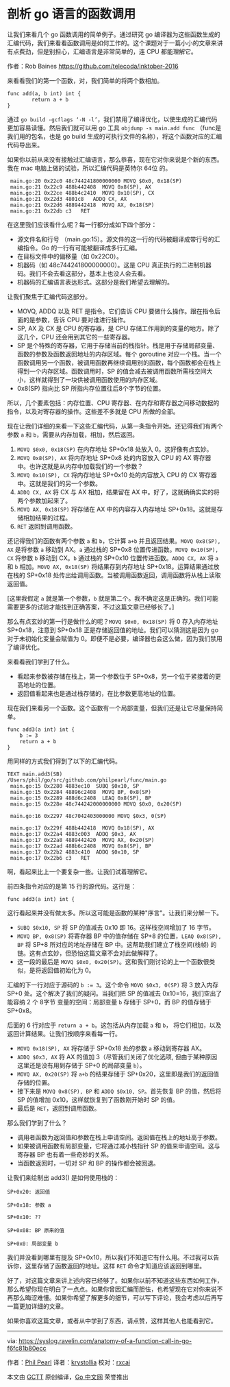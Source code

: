 # 剖析 go 语言的函数调用

让我们来看几个 go 函数调用的简单例子。通过研究 go 编译器为这些函数生成的汇编代码，我们来看看函数调用是如何工作的。这个课题对于一篇小小的文章来讲有点费劲，但是别担心，汇编语言是非常简单的，连 CPU 都能理解它。

作者：Rob Baines https://github.com/telecoda/inktober-2016

来看看我们的第一个函数，对，我们简单的将两个数相加。

```
func add(a, b int) int {
        return a + b
}
```

通过 `go build -gcflags ‘-N -l’`，我们禁用了编译优化，以使生成的汇编代码更加容易读懂。然后我们就可以用 go 工具 `objdump -s main.add func` （func是我们用的包名，也是 go build 生成的可执行文件的名称），将这个函数对应的汇编代码导出来。

如果你以前从来没有接触过汇编语言，那么恭喜，现在它对你来说是个新的东西。我在 mac 电脑上做的试验，所以汇编代码是英特尔 64位 的。

```
 main.go:20 0x22c0 48c744241800000000 MOVQ $0x0, 0x18(SP)
 main.go:21 0x22c9 488b442408  MOVQ 0x8(SP), AX
 main.go:21 0x22ce 488b4c2410  MOVQ 0x10(SP), CX
 main.go:21 0x22d3 4801c8   ADDQ CX, AX
 main.go:21 0x22d6 4889442418  MOVQ AX, 0x18(SP)
 main.go:21 0x22db c3   RET
 ```

在这里我们应该看什么呢？每一行都分成如下四个部分：

 - 源文件名和行号 （main.go:15）。源文件的这一行的代码被翻译成带行号的汇编指令。Go 的一行有可能被翻译成多行汇编。
 - 在目标文件中的偏移量（如 0x22C0）。
 - 机器码（如 48c744241800000000）。这是 CPU 真正执行的二进制机器码。我们不会去看这部分，基本上也没人会去看。
 - 机器码的汇编语言表达形式。这部分是我们希望去理解的。

让我们聚焦于汇编代码这部分。

 - MOVQ, ADDQ 以及 RET 是指令。它们告诉 CPU 要做什么操作。跟在指令后面的是参数，告诉 CPU 要对谁进行操作。
 - SP, AX 及 CX 是 CPU 的寄存器，是 CPU 存储工作用到的变量的地方。除了这几个，CPU 还会用到其它的一些寄存器。
 - SP 是个特殊的寄存器，它用于存储当前的栈指针。栈是用于存储局部变量、函数的参数及函数返回地址的内存区域。每个 goroutine 对应一个栈。当一个函数调用另一个函数，被调用函数再继续调用别的函数，每个函数都会在栈上得到一个内存区域。函数调用时，SP 的值会减去被调用函数所需栈空间大小，这样就得到了一块供被调用函数使用的内存区域。
 - 0x8(SP) 指向比 SP 所指内存位置往后8个字节的位置。

所以，几个要素包括：内存位置、CPU 寄存器、在内存和寄存器之间移动数据的指令，以及对寄存器的操作。这些差不多就是 CPU 所做的全部。

现在让我们详细的来看一下这些汇编代码，从第一条指令开始。还记得我们有两个参数 `a` 和 `b`，需要从内存加载，相加，然后返回。

1. `MOVQ $0x0, 0x18(SP)` 在内存地址 SP+0x18 处放入 0。这好像有点玄妙。
2. `MOVQ 0x8(SP), AX` 将内存地址 SP+0x8 处的内容放入 CPU 的 AX 寄存器中。也许这就是从内存中加载我们的一个参数？
3. `MOVQ 0x10(SP), CX` 将内存地址 SP+0x10 处的内容放入 CPU 的 CX 寄存器中。这就是我们的另一个参数。
4. `ADDQ CX, AX` 将 CX 与 AX 相加，结果留在 AX 中。好了，这就确确实实的将两个参数加起来了。
5. `MOVQ AX, 0x18(SP)` 将存储在 AX 中的内容存入内存地址 SP+0x18。这就是存储相加结果的过程。
6. `RET` 返回到调用函数。

还记得我们的函数有两个参数 `a` 和 `b`，它计算 `a+b` 并且返回结果。`MOVQ 0x8(SP), AX` 是将参数 `a` 移动到 AX。`a` 通过栈的 SP+0x8 位置传进函数。`MOVQ 0x10(SP), CX` 将参数 `b` 移动到 CX。`b` 通过栈的 SP+0x10 位置传进函数。`ADDQ CX, AX` 将 `a` 和 `b` 相加。`MOVQ AX, 0x18(SP)` 将结果存到内存地址 SP+0x18。运算结果通过放在栈的 SP+0x18 处传出给调用函数。当被调用函数返回，调用函数将从栈上读取返回值。

\[这里我假定 `a` 就是第一个参数，`b` 就是第二个。我不确定这是正确的。我们可能需要更多的试验才能找到正确答案，不过这篇文章已经够长了。\]

那么有点玄妙的第一行是做什么的呢？`MOVQ $0x0, 0x18(SP)` 将 0 存入内存地址 SP+0x18，注意到 SP+0x18 正是存储返回值的地址。我们可以猜测这是因为 go 对于未初始化变量会赋值为 0。即便不是必要，编译器也会这么做，因为我们禁用了编译优化。

来看看我们学到了什么。

 - 看起来参数被存储在栈上，第一个参数位于 SP+0x8，另一个位于紧接着的更高地址的位置。
 - 返回值看起来也是通过栈存储的，在比参数更高地址的位置。

现在我们来看另一个函数。这个函数有一个局部变量，但我们还是让它尽量保持简单。

```
func add3(a int) int {
    b := 3
    return a + b
}
```

用同样的方式我们得到了以下的汇编代码。

```
TEXT main.add3(SB) /Users/phil/go/src/github.com/philpearl/func/main.go
 main.go:15 0x2280 4883ec10  SUBQ $0x10, SP
 main.go:15 0x2284 48896c2408  MOVQ BP, 0x8(SP)
 main.go:15 0x2289 488d6c2408  LEAQ 0x8(SP), BP
 main.go:15 0x228e 48c744242000000000 MOVQ $0x0, 0x20(SP)
  
 main.go:16 0x2297 48c7042403000000 MOVQ $0x3, 0(SP)
  
 main.go:17 0x229f 488b442418  MOVQ 0x18(SP), AX
 main.go:17 0x22a4 4883c003  ADDQ $0x3, AX
 main.go:17 0x22a8 4889442420  MOVQ AX, 0x20(SP)
 main.go:17 0x22ad 488b6c2408  MOVQ 0x8(SP), BP
 main.go:17 0x22b2 4883c410  ADDQ $0x10, SP
 main.go:17 0x22b6 c3   RET
```

啊，看起来比上一个要复杂一些。让我们试着理解它。

前四条指令对应的是第 15 行的源代码。这行是：

```
func add3(a int) int {
```

这行看起来并没有做太多。所以这可能是函数的某种"序言"。让我们来分解一下。

 - `SUBQ $0x10, SP` 将 SP 的值减去 0x10 即 16。这样栈空间增加了 16 字节。
 - `MOVQ BP, 0x8(SP)` 将寄存器 BP 中的值存储在 SP+8 的位置，`LEAQ 0x8(SP), BP` 将 SP+8 所对应的地址存储在 BP 中。这帮助我们建立了栈空间(栈帧) 的链。这有点玄妙，但恐怕这篇文章不会对此做解释了。
 - 这一段的最后是 `MOVQ $0x0, 0x20(SP)`。这和我们刚讨论的上一个函数很类似，是将返回值初始化为 0。

汇编的下一行对应于源码的 `b := 3`。这个命令 `MOVQ $0x3, 0(SP)` 将 3 放入内存 SP+0 处。这个解决了我们的疑问。当我们把 SP 的值减去 0x10=16，我们空出了能容纳 2 个 8字节 变量的空间：局部变量 `b` 存储于 SP+0，而 BP 的值存储于 SP+0x8。

后面的 6 行对应于 `return a + b`。这包括从内存加载 `a` 和 `b`， 将它们相加，以及返回计算结果。让我们按顺序来看每一行。

 - `MOVQ 0x18(SP), AX` 将存储于 SP+0x18 处的参数 `a` 移动到寄存器 AX。
 - `ADDQ $0x3, AX` 将 AX 的值加 3（尽管我们关闭了优化选项, 但由于某种原因这里还是没有用到存储于 SP+0 的局部变量 `b`）。
 - `MOVQ AX, 0x20(SP)` 将 `a+b` 的结果存储于 SP+0x20，这里即是我们的返回值存储的位置。
 - 接下来是  `MOVQ 0x8(SP), BP` 和 `ADDQ $0x10, SP`。首先恢复 BP 的值，然后将 SP 的值增加 0x10，这样就恢复到了函数刚开始时 SP 的值。
 - 最后是 `RET`，返回到调用函数。

那么我们学到了什么？

 - 调用者函数为返回值和参数在栈上申请空间。返回值在栈上的地址高于参数。
 - 如果被调用函数有局部变量，它将通过减小栈指针 SP 的值来申请空间。这与寄存器 BP 也有着一些奇妙的关系。
 - 当函数返回时，一切对 SP 和 BP 的操作都会被回退。

让我们来绘制出 add3() 是如何使用栈的：

```
SP+0x20: 返回值
  
SP+0x18: 参数 a
  
SP+0x10: ??
  
SP+0x08: BP 原来的值
  
SP+0x0: 局部变量 b
```

我们并没看到哪里有提及 SP+0x10，所以我们不知道它有什么用。不过我可以告诉你，这里存储了函数返回的地址。这样 `RET` 命令才知道应该返回到哪里。

好了，对这篇文章来讲上述内容已经够了。如果你以前不知道这些东西如何工作，那么希望你现在明白了一点点。如果你曾因汇编而胆怯，也希望现在它对你来说不再那么晦涩难懂。如果你希望了解更多的细节，可以写下评论，我会考虑以后再写一篇更加详细的文章。

如果你喜欢这篇文章，或者从中学到了东西，请点赞，这样其他人也能看到它。

----------------

via: https://syslog.ravelin.com/anatomy-of-a-function-call-in-go-f6fc81b80ecc

作者：[Phil Pearl](https://syslog.ravelin.com/@philpearl)
译者：[krystollia](https://github.com/krystollia)
校对：[rxcai](https://github.com/rxcai)

本文由 [GCTT](https://github.com/studygolang/GCTT) 原创编译，[Go 中文网](https://studygolang.com/) 荣誉推出
